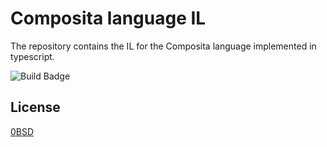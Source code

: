 # Composita language IL

The repository contains the IL for the Composita language implemented in typescript.

![Build Badge](https://github.com/composita/il/workflows/build/badge.svg)

## License

[0BSD](LICENSE)


